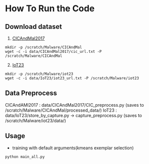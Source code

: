 # How To Run the Code
## Download dataset
1. [CICAndMal2017](https://www.unb.ca/cic/datasets/andmal2017.html)
```
mkdir -p /scratch/Malware/CICAndMal
wget -c -i data/CICAndMal2017/cic_url.txt -P /scratch/Malware/CICAndMal
```
2. [IoT23](https://www.stratosphereips.org/datasets-iot23)
```
mkdir -p /scratch/Malware/iot23
wget -c -i data/IoT23/iot23_url.txt -P /scratch/Malware/iot23
```

## Data Preprocess
CICAndAMl2017 : data/CICAndMal2017/CIC_preprocess.py (saves to /scratch/Malware/CICAndMal/processed_data/)
IoT23 : data/IoT23/store_by_capture.py -> capture_preprocess.py (saves to /scratch/Malware/iot23/data/)

## Usage
- training with default arguments(kmeans exemplar selection)
```
python main_all.py 
```